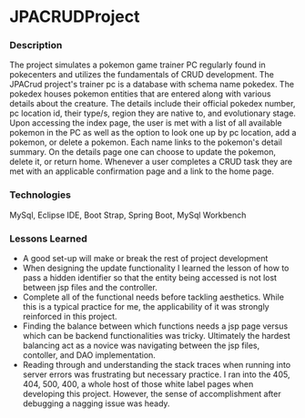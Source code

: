 # JPACRUDProject

### Description
The project simulates a pokemon game trainer PC regularly found in pokecenters and utilizes the fundamentals of CRUD development. The JPACrud project's trainer pc is a database with schema name pokedex. The pokedex houses pokemon entities that are entered along with various details about the creature. The details include their official pokedex number, pc location id, their type/s, region they are native to, and evolutionary stage. Upon accessing the index page, the user is met with a list of all available pokemon in the PC as well as the option to look one up by pc location, add a pokemon, or delete a pokemon. Each name links to the pokemon's detail summary. On the details page one can choose to update the pokemon, delete it, or return home. Whenever a user completes a CRUD task they are met with an applicable confirmation page and a link to the home page.  

### Technologies

MySql, Eclipse IDE, Boot Strap, Spring Boot, MySql Workbench

### Lessons Learned
- A good set-up will make or break the rest of project development
- When designing the update functionality I learned the lesson of how to pass a hidden identifier so that the entity being accessed is not lost between jsp files and the controller.
- Complete all of the functional needs before tackling aesthetics. While this is a typical practice for me, the applicability of it was strongly reinforced in this project. 
- Finding the balance between which functions needs a jsp page versus which can be backend functionalities was tricky. Ultimately the hardest balancing act as a novice was navigating between the jsp files, contoller, and DAO implementation.
- Reading through and understanding the stack traces when running into server errors was frustrating but necessary practice. I ran into the 405, 404, 500, 400, a whole host of those white label pages when developing this project. However, the sense of accomplishment after debugging a nagging issue was heady.

 
